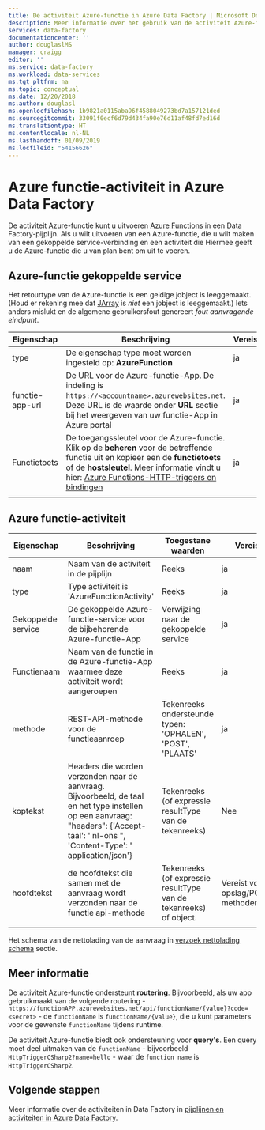 ```yaml
---
title: De activiteit Azure-functie in Azure Data Factory | Microsoft Docs
description: Meer informatie over het gebruik van de activiteit Azure-functie om uit te voeren van een Azure-functie in een Data Factory-pijplijn
services: data-factory
documentationcenter: ''
author: douglaslMS
manager: craigg
editor: ''
ms.service: data-factory
ms.workload: data-services
ms.tgt_pltfrm: na
ms.topic: conceptual
ms.date: 12/20/2018
ms.author: douglasl
ms.openlocfilehash: 1b9821a0115aba96f4588049273bd7a157121ded
ms.sourcegitcommit: 33091f0ecf6d79d434fa90e76d11af48fd7ed16d
ms.translationtype: HT
ms.contentlocale: nl-NL
ms.lasthandoff: 01/09/2019
ms.locfileid: "54156626"
---
```

# <a name="azure-function-activity-in-azure-data-factory"></a>Azure functie-activiteit in Azure Data Factory

De activiteit Azure-functie kunt u uitvoeren [Azure Functions](../azure-functions/functions-overview.md) in een Data Factory-pijplijn. Als u wilt uitvoeren van een Azure-functie, die u wilt maken van een gekoppelde service-verbinding en een activiteit die Hiermee geeft u de Azure-functie die u van plan bent om uit te voeren.

## <a name="azure-function-linked-service"></a>Azure-functie gekoppelde service

Het retourtype van de Azure-functie is een geldige jobject is leeggemaakt. (Houd er rekening mee dat [JArray](https://www.newtonsoft.com/json/help/html/T_Newtonsoft_Json_Linq_JArray.htm) is *niet* een jobject is leeggemaakt.) Iets anders mislukt en de algemene gebruikersfout genereert *fout aanvragende eindpunt*.

| **Eigenschap** | **Beschrijving** | **Vereist** |
| --- | --- | --- |
| type   | De eigenschap type moet worden ingesteld op: **AzureFunction** | ja |
| functie-app-url | De URL voor de Azure-functie-App. De indeling is `https://<accountname>.azurewebsites.net`. Deze URL is de waarde onder **URL** sectie bij het weergeven van uw functie-App in Azure portal  | ja |
| Functietoets | De toegangssleutel voor de Azure-functie. Klik op de **beheren** voor de betreffende functie uit en kopieer een de **functietoets** of de **hostsleutel**. Meer informatie vindt u hier: [Azure Functions-HTTP-triggers en bindingen](../azure-functions/functions-bindings-http-webhook.md#authorization-keys) | ja |
|   |   |   |

## <a name="azure-function-activity"></a>Azure functie-activiteit

| **Eigenschap**  | **Beschrijving** | **Toegestane waarden** | **Vereist** |
| --- | --- | --- | --- |
| naam  | Naam van de activiteit in de pijplijn  | Reeks | ja |
| type  | Type activiteit is 'AzureFunctionActivity' | Reeks | ja |
| Gekoppelde service | De gekoppelde Azure-functie-service voor de bijbehorende Azure-functie-App  | Verwijzing naar de gekoppelde service | ja |
| Functienaam  | Naam van de functie in de Azure-functie-App waarmee deze activiteit wordt aangeroepen | Reeks | ja |
| methode  | REST-API-methode voor de functieaanroep | Tekenreeks ondersteunde typen: 'OPHALEN', 'POST', 'PLAATS'   | ja |
| koptekst  | Headers die worden verzonden naar de aanvraag. Bijvoorbeeld, de taal en het type instellen op een aanvraag: "headers": {'Accept-taal': ' nl-ons ", 'Content-Type': ' application/json'} | Tekenreeks (of expressie resultType van de tekenreeks) | Nee |
| hoofdtekst  | de hoofdtekst die samen met de aanvraag wordt verzonden naar de functie api-methode  | Tekenreeks (of expressie resultType van de tekenreeks) of object.   | Vereist voor opslag/POST-methoden |
|   |   |   | |

Het schema van de nettolading van de aanvraag in [verzoek nettolading schema](control-flow-web-activity.md#request-payload-schema) sectie.

## <a name="more-info"></a>Meer informatie

De activiteit Azure-functie ondersteunt **routering**. Bijvoorbeeld, als uw app gebruikmaakt van de volgende routering - `https://functionAPP.azurewebsites.net/api/functionName/{value}?code=<secret>` - de `functionName` is `functionName/{value}`, die u kunt parameters voor de gewenste `functionName` tijdens runtime.

De activiteit Azure-functie biedt ook ondersteuning voor **query's**. Een query moet deel uitmaken van de `functionName` - bijvoorbeeld `HttpTriggerCSharp2?name=hello` - waar de `function name` is `HttpTriggerCSharp2`.

## <a name="next-steps"></a>Volgende stappen

Meer informatie over de activiteiten in Data Factory in [pijplijnen en activiteiten in Azure Data Factory](concepts-pipelines-activities.md).
